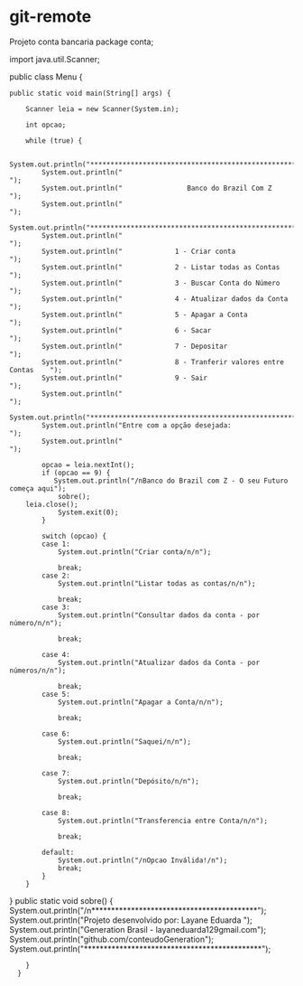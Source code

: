 # git-remote
Projeto conta bancaria 
package conta;

import java.util.Scanner;

public class Menu {

	public static void main(String[] args) {
	
		Scanner leia = new Scanner(System.in);
		
		int opcao;
		
		while (true) {
			
			System.out.println("***************************************************");
			System.out.println("                                                   ");
			System.out.println("                Banco do Brazil Com Z              ");
			System.out.println("                                                   ");
			System.out.println("***************************************************");
			System.out.println("                                                   ");
			System.out.println("             1 - Criar conta                       "); 
			System.out.println("             2 - Listar todas as Contas            ");
			System.out.println("             3 - Buscar Conta do Número            ");
			System.out.println("             4 - Atualizar dados da Conta          ");
			System.out.println("             5 - Apagar a Conta                    ");
			System.out.println("             6 - Sacar                             ");
			System.out.println("             7 - Depositar                         ");
			System.out.println("             8 - Tranferir valores entre Contas    ");
			System.out.println("             9 - Sair                              ");
			System.out.println("                                                   ");
			System.out.println("***************************************************");
			System.out.println("Entre com a opção desejada:                        ");
			System.out.println("                                                   ");
			
			opcao = leia.nextInt();
			if (opcao == 9) {
			   System.out.println("/nBanco do Brazil com Z - O seu Futuro começa aqui");
				sobre();
		leia.close();
				System.exit(0); 
			}
			
			switch (opcao) {
			case 1: 
				System.out.println("Criar conta/n/n");
				
				break;
			case 2: 
				System.out.println("Listar todas as contas/n/n");
				
				break;
			case 3: 
				System.out.println("Consultar dados da conta - por número/n/n");
				
				break;
				
			case 4:
				System.out.println("Atualizar dados da Conta - por números/n/n");
				
				break;
			case 5: 
				System.out.println("Apagar a Conta/n/n");
				
				break;
				
			case 6:
				System.out.println("Saquei/n/n");
				
				break;
				
			case 7:
				System.out.println("Depósito/n/n");
				
				break;
				
			case 8:
				System.out.println("Transferencia entre Conta/n/n");
				
				break;
				
			default:
				System.out.println("/nOpcao Inválida!/n");
				break;
			}
		}
   }
		public static void sobre() {
			System.out.println("/n******************************************");
			System.out.println("Projeto desenvolvido por: Layane Eduarda    ");
			System.out.println("Generation Brasil - layaneduarda129gmail.com");
			System.out.println("github.com/conteudoGeneration");
			System.out.println("*********************************************");

		}
	  }
			

